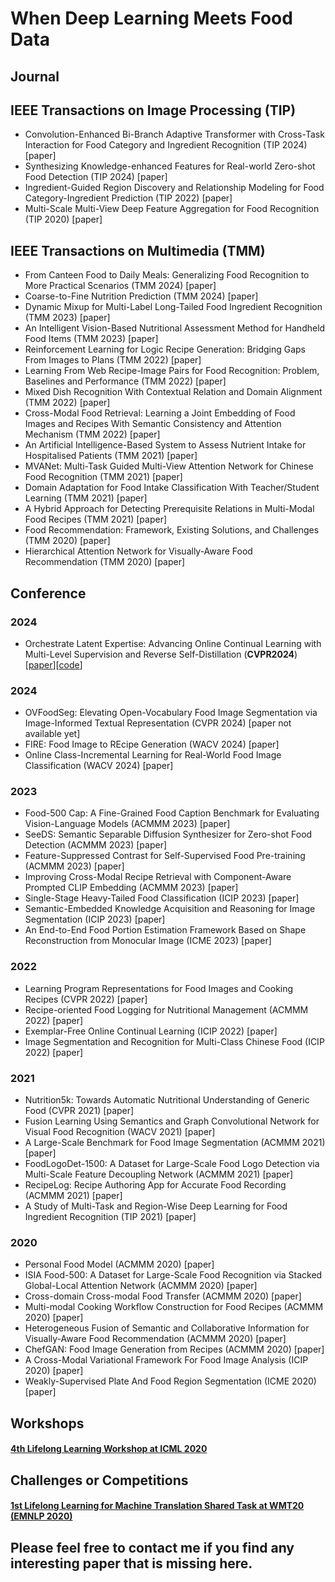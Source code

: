 # When Deep Learning Meets Food Data
## Journal
## IEEE Transactions on Image Processing (TIP)
- <a name="todo"></a> Convolution-Enhanced Bi-Branch Adaptive Transformer with Cross-Task Interaction for Food Category and Ingredient Recognition (TIP 2024) [paper]
- <a name="todo"></a> Synthesizing Knowledge-enhanced Features for Real-world Zero-shot Food Detection (TIP 2024) [paper]
- <a name="todo"></a> Ingredient-Guided Region Discovery and Relationship Modeling for Food Category-Ingredient Prediction (TIP 2022) [paper]
- <a name="todo"></a> Multi-Scale Multi-View Deep Feature Aggregation for Food Recognition (TIP 2020) [paper]
## IEEE Transactions on Multimedia (TMM)
- <a name="todo"></a> From Canteen Food to Daily Meals: Generalizing Food Recognition to More Practical Scenarios (TMM 2024) [paper]
- <a name="todo"></a> Coarse-to-Fine Nutrition Prediction (TMM 2024) [paper]
- <a name="todo"></a> Dynamic Mixup for Multi-Label Long-Tailed Food Ingredient Recognition (TMM 2023) [paper]
- <a name="todo"></a> An Intelligent Vision-Based Nutritional Assessment Method for Handheld Food Items (TMM 2023) [paper]
- <a name="todo"></a> Reinforcement Learning for Logic Recipe Generation: Bridging Gaps From Images to Plans (TMM 2022) [paper]
- <a name="todo"></a> Learning From Web Recipe-Image Pairs for Food Recognition: Problem, Baselines and Performance (TMM 2022) [paper]
- <a name="todo"></a> Mixed Dish Recognition With Contextual Relation and Domain Alignment (TMM 2022) [paper]
- <a name="todo"></a> Cross-Modal Food Retrieval: Learning a Joint Embedding of Food Images and Recipes With Semantic Consistency and Attention Mechanism (TMM 2022) [paper]
- <a name="todo"></a> An Artificial Intelligence-Based System to Assess Nutrient Intake for Hospitalised Patients (TMM 2021) [paper]
- <a name="todo"></a> MVANet: Multi-Task Guided Multi-View Attention Network for Chinese Food Recognition (TMM 2021) [paper]
- <a name="todo"></a> Domain Adaptation for Food Intake Classification With Teacher/Student Learning (TMM 2021) [paper]
- <a name="todo"></a> A Hybrid Approach for Detecting Prerequisite Relations in Multi-Modal Food Recipes (TMM 2021) [paper]
- <a name="todo"></a> Food Recommendation: Framework, Existing Solutions, and Challenges (TMM 2020) [paper]
- <a name="todo"></a> Hierarchical Attention Network for Visually-Aware Food Recommendation (TMM 2020) [paper]
## Conference 

### 2024
- <a name="todo"></a> Orchestrate Latent Expertise: Advancing Online Continual Learning with Multi-Level Supervision and Reverse Self-Distillation (**CVPR2024**)[[paper](https://arxiv.org/abs/2404.00417)][[code](https://github.com/AnAppleCore/MOSE)]
### 2024
- <a name="todo"></a> OVFoodSeg: Elevating Open-Vocabulary Food Image Segmentation via Image-Informed Textual Representation (CVPR 2024) [paper not available yet]
- <a name="todo"></a> FIRE: Food Image to REcipe Generation (WACV 2024) [paper]
- <a name="todo"></a> Online Class-Incremental Learning for Real-World Food Image Classification (WACV 2024) [paper]
### 2023
- <a name="todo"></a> Food-500 Cap: A Fine-Grained Food Caption Benchmark for Evaluating Vision-Language Models (ACMMM 2023) [paper]
- <a name="todo"></a> SeeDS: Semantic Separable Diffusion Synthesizer for Zero-shot Food Detection (ACMMM 2023) [paper]
- <a name="todo"></a> Feature-Suppressed Contrast for Self-Supervised Food Pre-training (ACMMM 2023) [paper]
- <a name="todo"></a> Improving Cross-Modal Recipe Retrieval with Component-Aware Prompted CLIP Embedding (ACMMM 2023) [paper]
- <a name="todo"></a> Single-Stage Heavy-Tailed Food Classification (ICIP 2023) [paper]
- <a name="todo"></a> Semantic-Embedded Knowledge Acquisition and Reasoning for Image Segmentation (ICIP 2023) [paper]
- <a name="todo"></a> An End-to-End Food Portion Estimation Framework Based on Shape Reconstruction from Monocular Image (ICME 2023) [paper]
### 2022
- <a name="todo"></a> Learning Program Representations for Food Images and Cooking Recipes (CVPR 2022) [paper]
- <a name="todo"></a> Recipe-oriented Food Logging for Nutritional Management (ACMMM 2022) [paper]
- <a name="todo"></a> Exemplar-Free Online Continual Learning (ICIP 2022) [paper]
- <a name="todo"></a> Image Segmentation and Recognition for Multi-Class Chinese Food (ICIP 2022) [paper]
### 2021
- <a name="todo"></a> Nutrition5k: Towards Automatic Nutritional Understanding of Generic Food (CVPR 2021) [paper]
- <a name="todo"></a> Fusion Learning Using Semantics and Graph Convolutional Network for Visual Food Recognition (WACV 2021) [paper]
- <a name="todo"></a> A Large-Scale Benchmark for Food Image Segmentation (ACMMM 2021) [paper]
- <a name="todo"></a> FoodLogoDet-1500: A Dataset for Large-Scale Food Logo Detection via Multi-Scale Feature Decoupling Network (ACMMM 2021) [paper]
- <a name="todo"></a> RecipeLog: Recipe Authoring App for Accurate Food Recording (ACMMM 2021) [paper]
- <a name="todo"></a> A Study of Multi-Task and Region-Wise Deep Learning for Food Ingredient Recognition (TIP 2021) [paper]
### 2020
- <a name="todo"></a> Personal Food Model (ACMMM 2020) [paper]
- <a name="todo"></a> ISIA Food-500: A Dataset for Large-Scale Food Recognition via Stacked Global-Local Attention Network (ACMMM 2020) [paper]
- <a name="todo"></a> Cross-domain Cross-modal Food Transfer (ACMMM 2020) [paper]
- <a name="todo"></a> Multi-modal Cooking Workflow Construction for Food Recipes (ACMMM 2020) [paper]
- <a name="todo"></a> Heterogeneous Fusion of Semantic and Collaborative Information for Visually-Aware Food Recommendation (ACMMM 2020) [paper]
- <a name="todo"></a> ChefGAN: Food Image Generation from Recipes (ACMMM 2020) [paper]
- <a name="todo"></a> A Cross-Modal Variational Framework For Food Image Analysis (ICIP 2020) [paper]
- <a name="todo"></a> Weakly-Supervised Plate And Food Region Segmentation (ICME 2020) [paper]

## Workshops
#### [4th Lifelong Learning Workshop at ICML 2020](https://lifelongml.github.io/)


## Challenges or Competitions
#### [1st Lifelong Learning for Machine Translation Shared Task at WMT20 (EMNLP 2020)](http://www.statmt.org/wmt20/lifelong-learning-task.html)

## Please feel free to contact me if you find any interesting paper that is missing here.

